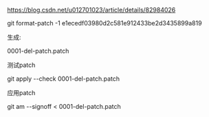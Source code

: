 https://blog.csdn.net/u012701023/article/details/82984026


 git format-patch -1 e1ecedf03980d2c581e912433be2d3435899a819
 
 生成:
 
 0001-del-patch.patch
 
 测试patch
 
  git apply --check 0001-del-patch.patch
  
 应用patch
 
 git am --signoff < 0001-del-patch.patch
